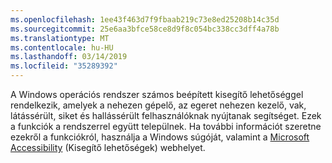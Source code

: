```yaml
---
ms.openlocfilehash: 1ee43f463d7f9fbaab219c73e8ed25208b14c35d
ms.sourcegitcommit: 25e6aa3bfce58ce8d9f8c054bc338cc3dff4a78b
ms.translationtype: MT
ms.contentlocale: hu-HU
ms.lasthandoff: 03/14/2019
ms.locfileid: "35289392"
---
```

A Windows operációs rendszer számos beépített kisegítő lehetőséggel rendelkezik, amelyek a nehezen gépelő, az egeret nehezen kezelő, vak, látássérült, siket és hallássérült felhasználóknak nyújtanak segítséget. Ezek a funkciók a rendszerrel együtt települnek. Ha további információt szeretne ezekről a funkciókról, használja a Windows súgóját, valamint a [Microsoft Accessibility](http://go.microsoft.com/fwlink/?LinkId=8431) (Kisegítő lehetőségek) webhelyet.